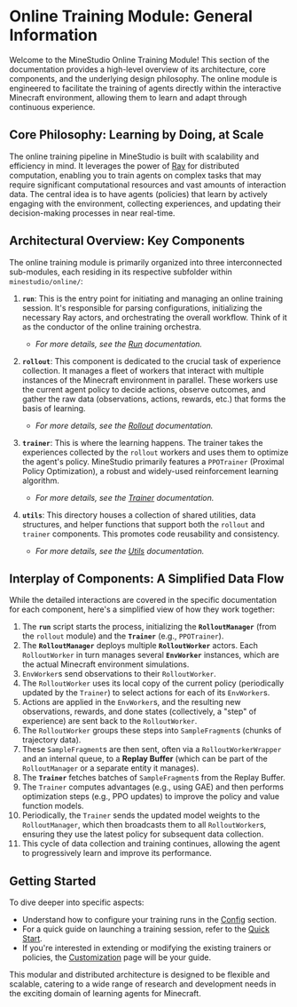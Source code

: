 <!-- filepath: /Users/muzhancun/workspace/MineStudio/docs/source/online/general-information.md -->
# Online Training Module: General Information

Welcome to the MineStudio Online Training Module! This section of the documentation provides a high-level overview of its architecture, core components, and the underlying design philosophy. The online module is engineered to facilitate the training of agents directly within the interactive Minecraft environment, allowing them to learn and adapt through continuous experience.

## Core Philosophy: Learning by Doing, at Scale

The online training pipeline in MineStudio is built with scalability and efficiency in mind. It leverages the power of [Ray](https://www.ray.io/) for distributed computation, enabling you to train agents on complex tasks that may require significant computational resources and vast amounts of interaction data. The central idea is to have agents (policies) that learn by actively engaging with the environment, collecting experiences, and updating their decision-making processes in near real-time.

## Architectural Overview: Key Components

The online training module is primarily organized into three interconnected sub-modules, each residing in its respective subfolder within `minestudio/online/`:

1.  **`run`**: This is the entry point for initiating and managing an online training session. It's responsible for parsing configurations, initializing the necessary Ray actors, and orchestrating the overall workflow. Think of it as the conductor of the online training orchestra.
    *   *For more details, see the [Run](./run.md) documentation.*

2.  **`rollout`**: This component is dedicated to the crucial task of experience collection. It manages a fleet of workers that interact with multiple instances of the Minecraft environment in parallel. These workers use the current agent policy to decide actions, observe outcomes, and gather the raw data (observations, actions, rewards, etc.) that forms the basis of learning.
    *   *For more details, see the [Rollout](./rollout.md) documentation.*

3.  **`trainer`**: This is where the learning happens. The trainer takes the experiences collected by the `rollout` workers and uses them to optimize the agent's policy. MineStudio primarily features a `PPOTrainer` (Proximal Policy Optimization), a robust and widely-used reinforcement learning algorithm.
    *   *For more details, see the [Trainer](./trainer.md) documentation.*

4.  **`utils`**: This directory houses a collection of shared utilities, data structures, and helper functions that support both the `rollout` and `trainer` components. This promotes code reusability and consistency.
    *   *For more details, see the [Utils](./utils.md) documentation.*

## Interplay of Components: A Simplified Data Flow

While the detailed interactions are covered in the specific documentation for each component, here's a simplified view of how they work together:

1.  The **`run`** script starts the process, initializing the **`RolloutManager`** (from the `rollout` module) and the **`Trainer`** (e.g., `PPOTrainer`).
2.  The **`RolloutManager`** deploys multiple **`RolloutWorker`** actors. Each `RolloutWorker` in turn manages several **`EnvWorker`** instances, which are the actual Minecraft environment simulations.
3.  `EnvWorker`s send observations to their `RolloutWorker`.
4.  The `RolloutWorker` uses its local copy of the current policy (periodically updated by the `Trainer`) to select actions for each of its `EnvWorker`s.
5.  Actions are applied in the `EnvWorker`s, and the resulting new observations, rewards, and done states (collectively, a "step" of experience) are sent back to the `RolloutWorker`.
6.  The `RolloutWorker` groups these steps into `SampleFragment`s (chunks of trajectory data).
7.  These `SampleFragment`s are then sent, often via a `RolloutWorkerWrapper` and an internal queue, to a **Replay Buffer** (which can be part of the `RolloutManager` or a separate entity it manages).
8.  The **`Trainer`** fetches batches of `SampleFragment`s from the Replay Buffer.
9.  The `Trainer` computes advantages (e.g., using GAE) and then performs optimization steps (e.g., PPO updates) to improve the policy and value function models.
10. Periodically, the `Trainer` sends the updated model weights to the `RolloutManager`, which then broadcasts them to all `RolloutWorker`s, ensuring they use the latest policy for subsequent data collection.
11. This cycle of data collection and training continues, allowing the agent to progressively learn and improve its performance.

## Getting Started

To dive deeper into specific aspects:

*   Understand how to configure your training runs in the [Config](./config.md) section.
*   For a quick guide on launching a training session, refer to the [Quick Start](./quick-online.md).
*   If you're interested in extending or modifying the existing trainers or policies, the [Customization](./customization.md) page will be your guide.

This modular and distributed architecture is designed to be flexible and scalable, catering to a wide range of research and development needs in the exciting domain of learning agents for Minecraft.

